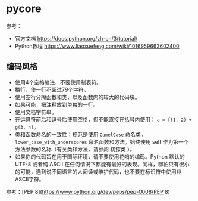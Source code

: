 # pycore

参考：

- 官方文档 https://docs.python.org/zh-cn/3/tutorial/
- Python教程 https://www.liaoxuefeng.com/wiki/1016959663602400

## 编码风格

- 使用4个空格缩进，不要使用制表符。
- 换行，使一行不超过79个字符。
- 使用空行分隔函数和类，以及函数内的较大的代码块。
- 如果可能，把注释放到单独的一行。
- 使用文档字符串。
- 在运算符前后和逗号后使用空格，但不能直接在括号内使用： `a = f(1, 2) + g(3, 4)`。
- 类和函数命名的一致性；规范是使用 `CamelCase` 命名类，`lower_case_with_underscores` 命名函数和方法。始终使用 self 作为第一个方法参数的名称（有关类和方法，请参阅 初探类 ）。
- 如果你的代码旨在用于国际环境，请不要使用花哨的编码。Python 默认的 UTF-8 或者纯 ASCII 在任何情况下都能有最好的表现。同样，哪怕只有很小的可能，遇到说不同语言的人阅读或维护代码，也不要在标识符中使用非ASCII字符。

参考：[PEP 8](https://www.python.org/dev/peps/pep-0008/PEP 8)
